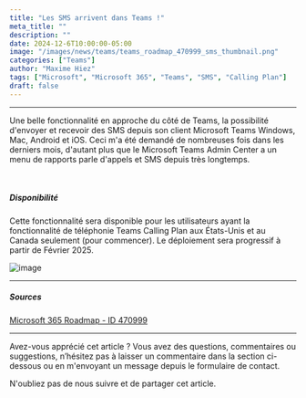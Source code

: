```yaml
---
title: "Les SMS arrivent dans Teams !"
meta_title: ""
description: ""
date: 2024-12-6T10:00:00-05:00
image: "/images/news/teams/teams_roadmap_470999_sms_thumbnail.png"
categories: ["Teams"]
author: "Maxime Hiez"
tags: ["Microsoft", "Microsoft 365", "Teams", "SMS", "Calling Plan"]
draft: false
---
```

---

Une belle fonctionnalité en approche du côté de Teams, la possibilité d'envoyer et recevoir des SMS depuis son client Microsoft Teams Windows, Mac, Android et iOS. Ceci m'a été demandé de nombreuses fois dans les derniers mois, d'autant plus que le Microsoft Teams Admin Center a un menu de rapports parle d'appels et SMS depuis très longtemps.

<br>

##### Disponibilité
Cette fonctionnalité sera disponible pour les utilisateurs ayant la fonctionnalité de téléphonie Teams Calling Plan aux États-Unis et au Canada seulement (pour commencer). Le déploiement sera progressif à partir de Février 2025.


![image](/images/news/teams/teams_roadmap_470999_sms.png)

---

##### Sources
[Microsoft 365 Roadmap - ID 470999](https://www.microsoft.com/fr-ca/microsoft-365/roadmap?filters=Microsoft%20Teams&searchterms=470999)

---


Avez-vous apprécié cet article ? Vous avez des questions, commentaires ou suggestions, n’hésitez pas à laisser un commentaire dans la section ci-dessous ou en m'envoyant un message depuis le formulaire de contact.

N'oubliez pas de nous suivre et de partager cet article.